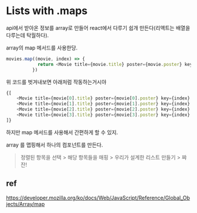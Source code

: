 # Lists with .maps

api에서 받아온 정보를 array로 만들어 react에서 다루기 쉽개 만든다(리액트는 배열을 다루는데 탁월하다).

array의 map 메서드를 사용한당.
```js
movies.map((movie, index) => {
            return <Movie title={movie.title} poster={movie.poster} key={index} />;
          })
```
위 코드를 벗겨내보면 아래처럼 작동하는거시야

```js
{[
    <Movie title={movie[0].title} poster={movie[0].poster} key={index} />,
    <Movie title={movie[1].title} poster={movie[1].poster} key={index} />,
    <Movie title={movie[2].title} poster={movie[2].poster} key={index} />,
    <Movie title={movie[3].title} poster={movie[3].poster} key={index} />
]}
```
하지만 map 메서드를 사용해서 간편하게 할 수 있지.

array 를 맵핑해서 하나의 컴포넌트를 만든다.

> 정렬된 항목을 선택 > 해당 항목들을 매핑 > 우리가 설계한 리스트 만들기 > 쨔잔!
## ref

[https://developer.mozilla.org/ko/docs/Web/JavaScript/Reference/Global_Objects/Array/map ](https://developer.mozilla.org/ko/docs/Web/JavaScript/Reference/Global_Objects/Array/map)
